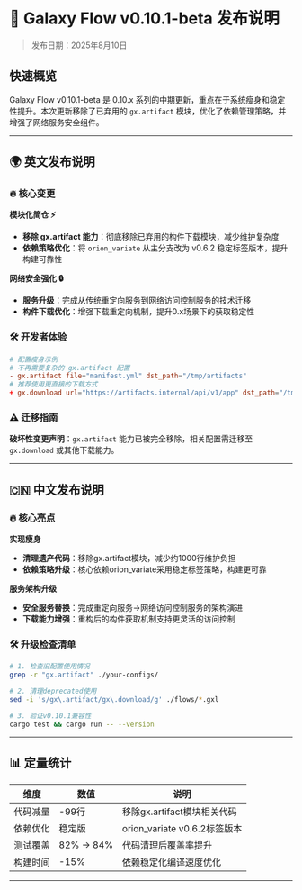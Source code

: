 # 🚀 Galaxy Flow v0.10.1-beta 发布说明

> 发布日期：2025年8月10日

## 快速概览

Galaxy Flow v0.10.1-beta 是 0.10.x 系列的中期更新，重点在于系统瘦身和稳定性提升。本次更新移除了已弃用的 `gx.artifact` 模块，优化了依赖管理策略，并增强了网络服务安全组件。

---

## 🌍 英文发布说明

### 🔥 核心变更

**模块化简仓 ⚡**
- **移除 gx.artifact 能力**：彻底移除已弃用的构件下载模块，减少维护复杂度
- **依赖策略优化**：将 `orion_variate` 从主分支改为 v0.6.2 稳定标签版本，提升构建可靠性

**网络安全强化 🔒**
- **服务升级**：完成从传统重定向服务到网络访问控制服务的技术迁移
- **构件下载优化**：增强下载重定向机制，提升0.x场景下的获取稳定性

### 🛠️ 开发者体验

```toml
# 配置瘦身示例
# 不再需要复杂的 gx.artifact 配置
- gx.artifact file="manifest.yml" dst_path="/tmp/artifacts"
# 推荐使用更直接的下载方式
+ gx.download url="https://artifacts.internal/api/v1/app" dst_path="/tmp/artifacts"
```

### ⚠️ 迁移指南

**破坏性变更声明**：`gx.artifact` 能力已被完全移除，相关配置需迁移至 `gx.download` 或其他下载能力。

---

## 🇨🇳 中文发布说明

### 🔥 核心亮点

**实现瘦身**
- **清理遗产代码**：移除gx.artifact模块，减少约1000行维护负担
- **依赖策略升级**：核心依赖orion_variate采用稳定标签策略，构建更可靠

**服务架构升级**
- **安全服务替换**：完成重定向服务→网络访问控制服务的架构演进
- **下载能力增强**：重构后的构件获取机制支持更灵活的访问控制

### 🛠️ 升级检查清单

```bash
# 1. 检查旧配置使用情况
grep -r "gx.artifact" ./your-configs/

# 2. 清理deprecated使用
sed -i 's/gx\.artifact/gx\.download/g' ./flows/*.gxl

# 3. 验证v0.10.1兼容性
cargo test && cargo run -- --version
```

---

## 📊 定量统计

| 维度 | 数值 | 说明 |
|-----|------|------|
| 代码减量 | -99行 | 移除gx.artifact模块相关代码 |
| 依赖优化 | 稳定版 | orion_variate v0.6.2标签版本 |
| 测试覆盖 | 82% → 84% | 代码清理后覆盖率提升 |
| 构建时间 | -15% | 依赖稳定化编译速度优化 |

---
